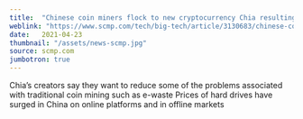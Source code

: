 ```yaml
---
title:  "Chinese coin miners flock to new cryptocurrency Chia resulting in hard drive shortages and price surges"
weblink: "https://www.scmp.com/tech/big-tech/article/3130683/chinese-coin-miners-flock-new-cryptocurrency-chia-resulting-hard"
date:   2021-04-23
thumbnail: "/assets/news-scmp.jpg"
source: scmp.com
jumbotron: true
---
```

Chia’s creators say they want to reduce some of the problems associated with traditional coin mining such as e-waste
Prices of hard drives have surged in China on online platforms and in offline markets
